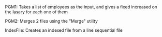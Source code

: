 PGM1: Takes a list of employees as the input, and gives a fixed increased on the lasary for each one of them  

PGM2: Merges 2 files using the "Merge" utility

IndexFile:  Creates an indexed file from a line sequential file
